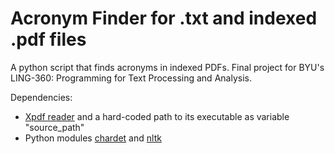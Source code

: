 # Acronym Finder for .txt and indexed .pdf files
A python script that finds acronyms in indexed PDFs. Final project for BYU's LING-360: Programming for Text Processing and Analysis.

Dependencies:
- [Xpdf reader](https://www.xpdfreader.com/download.html) and a hard-coded path to its executable as variable "source_path"
- Python modules [chardet](https://pypi.org/project/chardet/) and [nltk](https://www.nltk.org/install.html)
